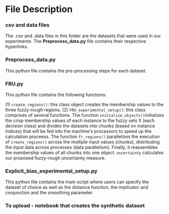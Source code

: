 # File Description 

### csv and data files

The .csv and .data files in this folder are the datasets that were used in our experiments. The **Preprocess_data.py** file contains their respective hyperlinks.

### Preprocess_data.py

This python file contains the pre-processing steps for each dataset. 

### FRU.py

This python file contains the following functions:

(1) `create_regions()`: this class object creates the membership values to the three fuzzy-rough regions.
(2) `FRU_experimental_setup()`: this class comprises of several functions. The function `initialize_objects()`initializes the crisp membership values of each instance to the fuzzy sets X (each decision class) and divides the datasets into chunks (based on instance indices) that will be fed into the machine's processors to speed up the calculation proceess. The function `fr_regions()` parallelizes the execution of `create_regions()` across the multiple input values (chunks), distributing the input data across processes (data parallelism). Finally, it reassembles the membership values of all chunks into one object. `uncertainty` calculates our proposed fuzzy-rough uncertainty measure. 

### Explicit_bias_experimental_setup.py

This python file contains the main script where users can specify the dataset of choice as well as the distance function, the implicator and conjunction and the smoothing parameter. 

### To upload - notebook that creates the synthetic dataset
